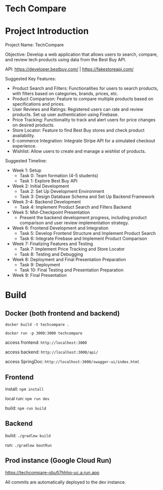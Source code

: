 # Tech Compare

# Project Introduction

Project Name: TechCompare

Objective: Develop a web application that allows users to search, compare, and review tech products using data from the Best Buy API.

API: https://developer.bestbuy.com/ | https://fakestoreapi.com/

Suggested Key Features:

* Product Search and Filters: Functionalities for users to search products, with filters based on categories, brands, prices, etc.
* Product Comparison: Feature to compare multiple products based on specifications and prices.
* User Reviews and Ratings: Registered users can rate and review products. Set up user authentication using Firebase.
* Price Tracking: Functionality to track and alert users for price changes on desired products.
* Store Locator: Feature to find Best Buy stores and check product availability.
* E-commerce Integration: Integrate Stripe API for a simulated checkout experience.
* Wishlist: Allow users to create and manage a wishlist of products.

Suggested Timeline:

* Week 1: Setup
  * Task 0: Team formation (4-5 students)
  * Task 1: Explore Best Buy API 
* Week 2: Initial Development
  * Task 2: Set Up Development Environment
  * Task 3: Design Database Schema and Set Up Backend Framework
* Week 3-4: Backend Development
  * Task 4: Implement Product Search and Filters Backend
* Week 5: Mid-Checkpoint Presentation
  * Present the backend development progress, including product comparison and user review implementation strategy.
* Week 6: Frontend Development and Integration
  * Task 5: Develop Frontend Structure and Implement Product Search
  * Task 6: Integrate Firebase and Implement Product Comparison
* Week 7: Finalizing Features and Testing
  * Task 7: Implement Price Tracking and Store Locator
  * Task 8: Testing and Debugging
* Week 8: Deployment and Final Presentation Preparation
  * Task 9: Deployment
  * Task 10: Final Testing and Presentation Preparation
* Week 9: Final Presentation

# Build

## Docker (both frontend and backend)

`docker build -t techcompare .`

`docker run -p 3000:3000 techcompare`

access frontend: `http://localhost:3000`

access backend: `http://localhost:3000/api/`

access SpringDoc: `http://localhost:3000/swagger-ui/index.html`

## Frontend

install: `npm install`

local run: `npm run dev`

build: `npm run build`

## Backend

build: `./gradlew build`

run: `./gradlew bootRun`

## Prod instance (Google Cloud Run)

https://techcompare-obufj7hhhq-uc.a.run.app

All commits are automatically deployed to the dev instance.